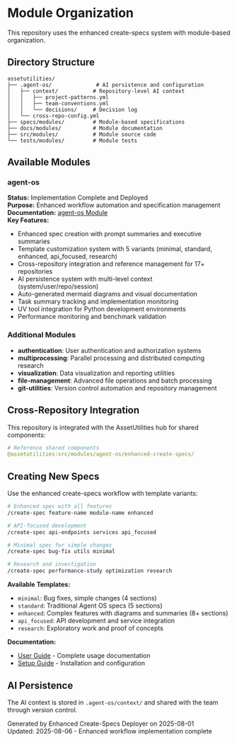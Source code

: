 # Module Organization

This repository uses the enhanced create-specs system with module-based organization.

## Directory Structure

```
assetutilities/
├── .agent-os/              # AI persistence and configuration
│   ├── context/           # Repository-level AI context
│   │   ├── project-patterns.yml
│   │   ├── team-conventions.yml
│   │   └── decisions/     # Decision log
│   └── cross-repo-config.yml
├── specs/modules/         # Module-based specifications
├── docs/modules/          # Module documentation
├── src/modules/           # Module source code
└── tests/modules/         # Module tests
```

## Available Modules

### agent-os
**Status:** Implementation Complete and Deployed  
**Purpose:** Enhanced workflow automation and specification management  
**Documentation:** [agent-os Module](agent-os/README.md)  
**Key Features:**
- Enhanced spec creation with prompt summaries and executive summaries
- Template customization system with 5 variants (minimal, standard, enhanced, api_focused, research)
- Cross-repository integration and reference management for 17+ repositories
- AI persistence system with multi-level context (system/user/repo/session)
- Auto-generated mermaid diagrams and visual documentation
- Task summary tracking and implementation monitoring
- UV tool integration for Python development environments
- Performance monitoring and benchmark validation

### Additional Modules
- **authentication**: User authentication and authorization systems
- **multiprocessing**: Parallel processing and distributed computing research
- **visualization**: Data visualization and reporting utilities
- **file-management**: Advanced file operations and batch processing
- **git-utilities**: Version control automation and repository management

## Cross-Repository Integration

This repository is integrated with the AssetUtilities hub for shared components:

```yaml
# Reference shared components
@assetutilities:src/modules/agent-os/enhanced-create-specs/
```

## Creating New Specs

Use the enhanced create-specs workflow with template variants:

```bash
# Enhanced spec with all features
/create-spec feature-name module-name enhanced

# API-focused development  
/create-spec api-endpoints services api_focused

# Minimal spec for simple changes
/create-spec bug-fix utils minimal

# Research and investigation
/create-spec performance-study optimization research
```

**Available Templates:**
- `minimal`: Bug fixes, simple changes (4 sections)
- `standard`: Traditional Agent OS specs (5 sections) 
- `enhanced`: Complex features with diagrams and summaries (8+ sections)
- `api_focused`: API development and service integration
- `research`: Exploratory work and proof of concepts

**Documentation:**
- [User Guide](agent-os/enhanced-create-specs-user-guide.md) - Complete usage documentation
- [Setup Guide](agent-os/enhanced-create-specs-setup.md) - Installation and configuration

## AI Persistence

The AI context is stored in `.agent-os/context/` and shared with the team through version control.

Generated by Enhanced Create-Specs Deployer on 2025-08-01  
Updated: 2025-08-06 - Enhanced workflow implementation complete
